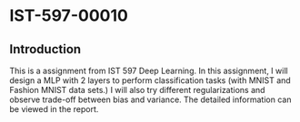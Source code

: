 # IST-597-00010

## Introduction
This is a assignment from IST 597 Deep Learning. In this assignment, I will design a MLP with 2 layers to perform classification tasks (with MNIST and Fashion MNIST data sets.)
I will also try different regularizations and observe trade-off between bias and variance. The detailed information can be viewed in the report.
